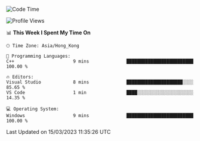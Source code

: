 <!--START_SECTION:waka-->
![Code Time](http://img.shields.io/badge/Code%20Time-37%20hrs%2020%20mins-blue)

![Profile Views](http://img.shields.io/badge/Profile%20Views-9-blue)

📊 **This Week I Spent My Time On** 

```text
🕑︎ Time Zone: Asia/Hong_Kong

💬 Programming Languages: 
C++                      9 mins              █████████████████████████   100.00 % 

🔥 Editors: 
Visual Studio            8 mins              █████████████████████░░░░   85.65 % 
VS Code                  1 min               ████░░░░░░░░░░░░░░░░░░░░░   14.35 % 

💻 Operating System: 
Windows                  9 mins              █████████████████████████   100.00 % 
```


 Last Updated on 15/03/2023 11:35:26 UTC
<!--END_SECTION:waka-->
